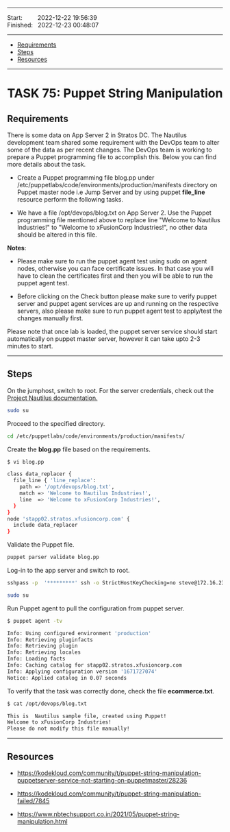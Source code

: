 
------------------------------

Start: &nbsp;&nbsp;&nbsp;&nbsp;&nbsp;&nbsp;&nbsp;&nbsp;2022-12-22 19:56:39  
Finished: &nbsp;&nbsp;2022-12-23 00:48:07

------------------------------

- [Requirements](#requirements)
- [Steps](#steps)
- [Resources](#resources)

------------------------------

# TASK 75: Puppet String Manipulation

## Requirements

There is some data on App Server 2 in Stratos DC. The Nautilus development team shared some requirement with the DevOps team to alter some of the data as per recent changes. The DevOps team is working to prepare a Puppet programming file to accomplish this. Below you can find more details about the task.

- Create a Puppet programming file blog.pp under /etc/puppetlabs/code/environments/production/manifests directory on Puppet master node i.e Jump Server and by using puppet **file_line** resource perform the following tasks.

- We have a file /opt/devops/blog.txt on App Server 2. Use the Puppet programming file mentioned above to replace line "Welcome to Nautilus Industries!" to "Welcome to xFusionCorp Industries!", no other data should be altered in this file.

**Notes**: 

- Please make sure to run the puppet agent test using sudo on agent nodes, otherwise you can face certificate issues. In that case you will have to clean the certificates first and then you will be able to run the puppet agent test.

- Before clicking on the Check button please make sure to verify puppet server and puppet agent services are up and running on the respective servers, also please make sure to run puppet agent test to apply/test the changes manually first.

Please note that once lab is loaded, the puppet server service should start automatically on puppet master server, however it can take upto 2-3 minutes to start.

------------------------------

## Steps

On the jumphost, switch to root. For the server credentials, check out the [Project Nautilus documentation.](https://kodekloudhub.github.io/kodekloud-engineer/docs/projects/nautilus)

```bash
sudo su  
```

Proceed to the specified directory.

```bash
cd /etc/puppetlabs/code/environments/production/manifests/ 
```

Create the **blog.pp** file based on the requirements.

```bash
$ vi blog.pp

class data_replacer {
  file_line { 'line_replace':
    path => '/opt/devops/blog.txt',
    match => 'Welcome to Nautilus Industries!',
    line  => 'Welcome to xFusionCorp Industries!',
  }
}
node 'stapp02.stratos.xfusioncorp.com' {
  include data_replacer
}
```

Validate the Puppet file.

```bash
puppet parser validate blog.pp 
```

Log-in to the app server and switch to root.
```bash
sshpass -p  '*********' ssh -o StrictHostKeyChecking=no steve@172.16.238.11

sudo su 
```

Run Puppet agent to pull the configuration from puppet server.

```bash
$ puppet agent -tv

Info: Using configured environment 'production'
Info: Retrieving pluginfacts
Info: Retrieving plugin
Info: Retrieving locales
Info: Loading facts
Info: Caching catalog for stapp02.stratos.xfusioncorp.com
Info: Applying configuration version '1671727074'
Notice: Applied catalog in 0.07 seconds


```

To verify that the task was correctly done, check the file **ecommerce.txt**.

```bash
$ cat /opt/devops/blog.txt

This is  Nautilus sample file, created using Puppet!
Welcome to xFusionCorp Industries!
Please do not modify this file manually!
```

------------------------------

## Resources

- https://kodekloud.com/community/t/puppet-string-manipulation-puppetserver-service-not-starting-on-puppetmaster/28236

- https://kodekloud.com/community/t/puppet-string-manipulation-failed/7845

- https://www.nbtechsupport.co.in/2021/05/puppet-string-manipulation.html